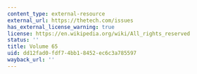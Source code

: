 ```yaml
---
content_type: external-resource
external_url: https://thetech.com/issues
has_external_license_warning: true
license: https://en.wikipedia.org/wiki/All_rights_reserved
status: ''
title: Volume 65
uid: dd12fad0-fdf7-4bb1-8452-ec6c3a785597
wayback_url: ''
---
```

